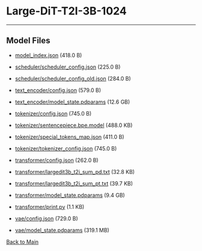 
# Large-DiT-T2I-3B-1024
---



## Model Files

- [model_index.json](https://paddlenlp.bj.bcebos.com/models/community/Alpha-VLLM/Large-DiT-T2I-3B-1024/model_index.json) (418.0 B)

- [scheduler/scheduler_config.json](https://paddlenlp.bj.bcebos.com/models/community/Alpha-VLLM/Large-DiT-T2I-3B-1024/scheduler/scheduler_config.json) (225.0 B)

- [scheduler/scheduler_config_old.json](https://paddlenlp.bj.bcebos.com/models/community/Alpha-VLLM/Large-DiT-T2I-3B-1024/scheduler/scheduler_config_old.json) (284.0 B)

- [text_encoder/config.json](https://paddlenlp.bj.bcebos.com/models/community/Alpha-VLLM/Large-DiT-T2I-3B-1024/text_encoder/config.json) (579.0 B)

- [text_encoder/model_state.pdparams](https://paddlenlp.bj.bcebos.com/models/community/Alpha-VLLM/Large-DiT-T2I-3B-1024/text_encoder/model_state.pdparams) (12.6 GB)

- [tokenizer/config.json](https://paddlenlp.bj.bcebos.com/models/community/Alpha-VLLM/Large-DiT-T2I-3B-1024/tokenizer/config.json) (745.0 B)

- [tokenizer/sentencepiece.bpe.model](https://paddlenlp.bj.bcebos.com/models/community/Alpha-VLLM/Large-DiT-T2I-3B-1024/tokenizer/sentencepiece.bpe.model) (488.0 KB)

- [tokenizer/special_tokens_map.json](https://paddlenlp.bj.bcebos.com/models/community/Alpha-VLLM/Large-DiT-T2I-3B-1024/tokenizer/special_tokens_map.json) (411.0 B)

- [tokenizer/tokenizer_config.json](https://paddlenlp.bj.bcebos.com/models/community/Alpha-VLLM/Large-DiT-T2I-3B-1024/tokenizer/tokenizer_config.json) (745.0 B)

- [transformer/config.json](https://paddlenlp.bj.bcebos.com/models/community/Alpha-VLLM/Large-DiT-T2I-3B-1024/transformer/config.json) (262.0 B)

- [transformer/largedit3b_t2i_sum_pd.txt](https://paddlenlp.bj.bcebos.com/models/community/Alpha-VLLM/Large-DiT-T2I-3B-1024/transformer/largedit3b_t2i_sum_pd.txt) (32.8 KB)

- [transformer/largedit3b_t2i_sum_pt.txt](https://paddlenlp.bj.bcebos.com/models/community/Alpha-VLLM/Large-DiT-T2I-3B-1024/transformer/largedit3b_t2i_sum_pt.txt) (39.7 KB)

- [transformer/model_state.pdparams](https://paddlenlp.bj.bcebos.com/models/community/Alpha-VLLM/Large-DiT-T2I-3B-1024/transformer/model_state.pdparams) (9.4 GB)

- [transformer/print.py](https://paddlenlp.bj.bcebos.com/models/community/Alpha-VLLM/Large-DiT-T2I-3B-1024/transformer/print.py) (1.1 KB)

- [vae/config.json](https://paddlenlp.bj.bcebos.com/models/community/Alpha-VLLM/Large-DiT-T2I-3B-1024/vae/config.json) (729.0 B)

- [vae/model_state.pdparams](https://paddlenlp.bj.bcebos.com/models/community/Alpha-VLLM/Large-DiT-T2I-3B-1024/vae/model_state.pdparams) (319.1 MB)


[Back to Main](../../)